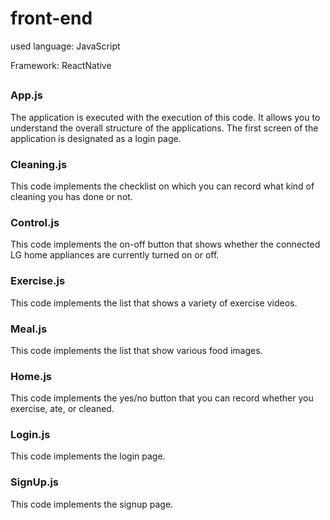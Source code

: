 # front-end

used language: JavaScript

Framework: ReactNative
##

### App.js
The application is executed with the execution of this code. It allows you to understand the overall structure of the applications. The first screen of the application is designated as a login page.

### Cleaning.js
This code implements the checklist on which you can record what kind of cleaning you has done or not.

### Control.js
This code implements the on-off button that shows whether the connected LG home appliances are currently turned on or off.

### Exercise.js
This code implements the list that shows a variety of exercise videos.

### Meal.js
This code implements the list that show various food images.

### Home.js
This code implements the yes/no button that you can record whether you exercise, ate, or cleaned.

### Login.js
This code implements the login page.

### SignUp.js
This code implements the signup page.

